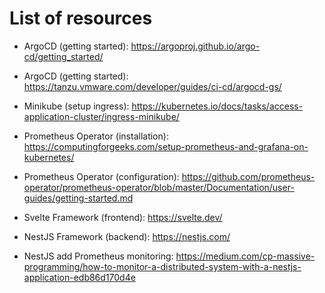 # List of resources

- ArgoCD (getting started): https://argoproj.github.io/argo-cd/getting_started/

- ArgoCD (getting started): https://tanzu.vmware.com/developer/guides/ci-cd/argocd-gs/

- Minikube (setup ingress): https://kubernetes.io/docs/tasks/access-application-cluster/ingress-minikube/

- Prometheus Operator (installation): https://computingforgeeks.com/setup-prometheus-and-grafana-on-kubernetes/

- Prometheus Operator (configuration): https://github.com/prometheus-operator/prometheus-operator/blob/master/Documentation/user-guides/getting-started.md

- Svelte Framework (frontend): https://svelte.dev/

- NestJS Framework (backend): https://nestjs.com/

- NestJS add Prometheus monitoring: https://medium.com/cp-massive-programming/how-to-monitor-a-distributed-system-with-a-nestjs-application-edb86d170d4e
